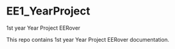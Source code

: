 # EE1_YearProject
1st year Year Project EERover

This repo contains 1st year Year Project EERover documentation. 
